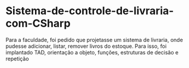 # Sistema-de-controle-de-livraria-com-CSharp
Para a faculdade, foi pedido que projetasse um sistema de livraria, onde pudesse adicionar, listar, remover livros do estoque. Para isso, foi implantado TAD, orientação a objeto, funções, estruturas de decisão e repetição
